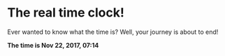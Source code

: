 # The real time clock!

Ever wanted to know what the time is? Well, your journey is about to end!

**The time is Nov 22, 2017, 07:14**